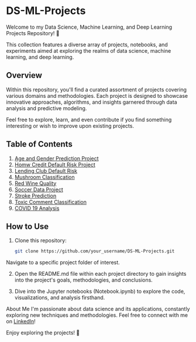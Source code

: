 # DS-ML-Projects

Welcome to my Data Science, Machine Learning, and Deep Learning Projects Repository! 🚀

This collection features a diverse array of projects, notebooks, and experiments aimed at exploring the realms of data science, machine learning, and deep learning.

## Overview

Within this repository, you'll find a curated assortment of projects covering various domains and methodologies. Each project is designed to showcase innovative approaches, algorithms, and insights garnered through data analysis and predictive modeling.

Feel free to explore, learn, and even contribute if you find something interesting or wish to improve upon existing projects.

## Table of Contents

1. [Age and Gender Prediction Project](https://github.com/manasseh-fikadu/DS-ML-Projects/tree/main/Age%20and%20Gender%20Prediction%20Project)
2. [Homw Credit Default Risk Project](https://github.com/manasseh-fikadu/DS-ML-Projects/tree/main/Home%20Credit%20Default%20Risk%20Project)
3. [Lending Club Default Risk](https://github.com/manasseh-fikadu/DS-ML-Projects/tree/main/Lending%20Club%20Default%20Risk%20Project)
4. [Mushroom Classification](https://github.com/manasseh-fikadu/DS-ML-Projects/tree/main/Mushroom%20Classification%20Project)
5. [Red Wine Quality](https://github.com/manasseh-fikadu/DS-ML-Projects/tree/main/Red%20Wine%20Quality)
6. [Soccer Data Project](https://github.com/manasseh-fikadu/DS-ML-Projects/tree/main/Soccer%20Dataset%20Project)
7. [Stroke Prediction](https://github.com/manasseh-fikadu/DS-ML-Projects/tree/main/Stroke%20Prediction)
8. [Toxic Comment Classification](https://github.com/manasseh-fikadu/DS-ML-Projects/tree/main/Toxic%20Comment%20Classification%20Project)
9. [COVID 19 Analysis](https://github.com/manasseh-fikadu/DS-ML-Projects/blob/main/covid_in_south_korea.ipynb)
   
## How to Use

1. Clone this repository:
   ```bash
   git clone https://github.com/your_username/DS-ML-Projects.git
Navigate to a specific project folder of interest.

2. Open the README.md file within each project directory to gain insights into the project's goals, methodologies, and conclusions.

3. Dive into the Jupyter notebooks (Notebook.ipynb) to explore the code, visualizations, and analysis firsthand.

About Me
I'm passionate about data science and its applications, constantly exploring new techniques and methodologies. Feel free to connect with me on [LinkedIn](https://www.linkedin.com/in/minase-fikadu/)!

Enjoy exploring the projects! 🌟
